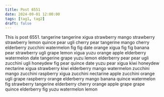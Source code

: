 ```yaml
---
title: Post 6551
date: 2024-09-01 12:00:00
tags: [tag1, tag2]
draft: false
---
```

This is post 6551.
tangerine
tangerine
xigua
strawberry
mango
strawberry
strawberry
lemon
quince
pear
ugli
cherry
pear
tangerine
mango
cherry
elderberry
zucchini
watermelon
fig
fig
date
orange
xigua
fig
fig
banana
pear
strawberry
ugli
grape
lemon
xigua
yuzu
orange
apple
elderberry
watermelon
date
tangerine
grape
yuzu
lemon
elderberry
pear
pear
ugli
zucchini
ugli
honeydew
fig
pear
quince
date
yuzu
pear
xigua
kiwi
honeydew
nectarine
xigua
strawberry
kiwi
elderberry
mango
watermelon
zucchini
mango
zucchini
raspberry
xigua
zucchini
nectarine
apple
zucchini
orange
ugli
grape
raspberry
orange
elderberry
mango
banana
quince
watermelon
fig
strawberry
tangerine
elderberry
cherry
orange
apple
grape
grape
quince
elderberry
fig
yuzu
watermelon
lemon
